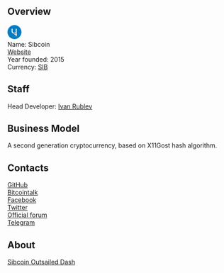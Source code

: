 ## Overview
![ logo](logo/sibcoin.png)  
Name: Sibcoin  
[Website](http://sibcoin.org/en/)   
Year founded: 2015  
Currency: [SIB](https://coinmarketcap.com/currencies/sibcoin/)  
## Staff
Head Developer: [Ivan Rublev](../people/ivan_rublev.md)  
## Business Model
A second generation cryptocurrency, based on X11Gost hash algorithm. 
## Contacts
[GitHub](https://github.com/ivansib/sibcoin)  
[Bitcointalk](https://bitcointalk.org/index.php?topic=1197623.0)   
[Facebook](https://www.facebook.com/groups/703379513097477/)   
[Twitter](https://twitter.com/SibChervonec)   
[Official forum](http://mmgp.ru/showthread.php?t=375811)     
[Telegram](https://telegram.me/sibcoin)  
## About
[Sibcoin Outsailed Dash](https://news.bitcoin.com/sibcoin-cryptocurrency-outsailed-dash-conquered-siberia/)
